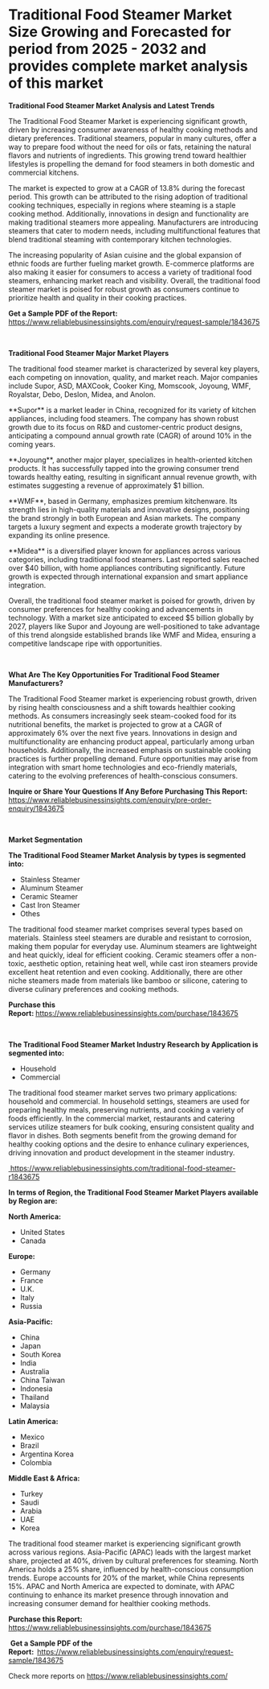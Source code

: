 <p><h1>Traditional Food Steamer Market Size Growing and Forecasted for period from 2025 - 2032 and provides complete market analysis of this market</h1></p><p><strong>Traditional Food Steamer Market Analysis and Latest Trends</strong></p>
<p><p>The Traditional Food Steamer Market is experiencing significant growth, driven by increasing consumer awareness of healthy cooking methods and dietary preferences. Traditional steamers, popular in many cultures, offer a way to prepare food without the need for oils or fats, retaining the natural flavors and nutrients of ingredients. This growing trend toward healthier lifestyles is propelling the demand for food steamers in both domestic and commercial kitchens.</p><p>The market is expected to grow at a CAGR of 13.8% during the forecast period. This growth can be attributed to the rising adoption of traditional cooking techniques, especially in regions where steaming is a staple cooking method. Additionally, innovations in design and functionality are making traditional steamers more appealing. Manufacturers are introducing steamers that cater to modern needs, including multifunctional features that blend traditional steaming with contemporary kitchen technologies.</p><p>The increasing popularity of Asian cuisine and the global expansion of ethnic foods are further fueling market growth. E-commerce platforms are also making it easier for consumers to access a variety of traditional food steamers, enhancing market reach and visibility. Overall, the traditional food steamer market is poised for robust growth as consumers continue to prioritize health and quality in their cooking practices.</p></p>
<p><strong>Get a Sample PDF of the Report:&nbsp;</strong> <a href="https://www.reliablebusinessinsights.com/enquiry/request-sample/1843675?utm_campaign=2393&utm_medium=2&utm_source=Github&utm_content=ia&utm_term=10022025&utm_id=traditional-food-steamer">https://www.reliablebusinessinsights.com/enquiry/request-sample/1843675</a></p>
<p>&nbsp;</p>
<p><strong>Traditional Food Steamer Major Market Players</strong></p>
<p><p>The traditional food steamer market is characterized by several key players, each competing on innovation, quality, and market reach. Major companies include Supor, ASD, MAXCook, Cooker King, Momscook, Joyoung, WMF, Royalstar, Debo, Deslon, Midea, and Anolon.</p><p>**Supor** is a market leader in China, recognized for its variety of kitchen appliances, including food steamers. The company has shown robust growth due to its focus on R&D and customer-centric product designs, anticipating a compound annual growth rate (CAGR) of around 10% in the coming years.</p><p>**Joyoung**, another major player, specializes in health-oriented kitchen products. It has successfully tapped into the growing consumer trend towards healthy eating, resulting in significant annual revenue growth, with estimates suggesting a revenue of approximately $1 billion.</p><p>**WMF**, based in Germany, emphasizes premium kitchenware. Its strength lies in high-quality materials and innovative designs, positioning the brand strongly in both European and Asian markets. The company targets a luxury segment and expects a moderate growth trajectory by expanding its online presence.</p><p>**Midea** is a diversified player known for appliances across various categories, including traditional food steamers. Last reported sales reached over $40 billion, with home appliances contributing significantly. Future growth is expected through international expansion and smart appliance integration.</p><p>Overall, the traditional food steamer market is poised for growth, driven by consumer preferences for healthy cooking and advancements in technology. With a market size anticipated to exceed $5 billion globally by 2027, players like Supor and Joyoung are well-positioned to take advantage of this trend alongside established brands like WMF and Midea, ensuring a competitive landscape ripe with opportunities.</p></p>
<p>&nbsp;</p>
<p><strong>What Are The Key Opportunities For Traditional Food Steamer Manufacturers?</strong></p>
<p><p>The Traditional Food Steamer market is experiencing robust growth, driven by rising health consciousness and a shift towards healthier cooking methods. As consumers increasingly seek steam-cooked food for its nutritional benefits, the market is projected to grow at a CAGR of approximately 6% over the next five years. Innovations in design and multifunctionality are enhancing product appeal, particularly among urban households. Additionally, the increased emphasis on sustainable cooking practices is further propelling demand. Future opportunities may arise from integration with smart home technologies and eco-friendly materials, catering to the evolving preferences of health-conscious consumers.</p></p>
<p><strong>Inquire or Share Your Questions If Any Before Purchasing This Report:</strong> <a href="https://www.reliablebusinessinsights.com/enquiry/pre-order-enquiry/1843675?utm_campaign=2393&utm_medium=2&utm_source=Github&utm_content=ia&utm_term=10022025&utm_id=traditional-food-steamer">https://www.reliablebusinessinsights.com/enquiry/pre-order-enquiry/1843675</a></p>
<p>&nbsp;</p>
<p><strong>Market Segmentation</strong></p>
<p><strong>The Traditional Food Steamer Market Analysis by types is segmented into:</strong></p>
<p><ul><li>Stainless Steamer</li><li>Aluminum Steamer</li><li>Ceramic Steamer</li><li>Cast Iron Steamer</li><li>Othes</li></ul></p>
<p><p>The traditional food steamer market comprises several types based on materials. Stainless steel steamers are durable and resistant to corrosion, making them popular for everyday use. Aluminum steamers are lightweight and heat quickly, ideal for efficient cooking. Ceramic steamers offer a non-toxic, aesthetic option, retaining heat well, while cast iron steamers provide excellent heat retention and even cooking. Additionally, there are other niche steamers made from materials like bamboo or silicone, catering to diverse culinary preferences and cooking methods.</p></p>
<p><strong>Purchase this Report:&nbsp;</strong><a href="https://www.reliablebusinessinsights.com/purchase/1843675?utm_campaign=2393&utm_medium=2&utm_source=Github&utm_content=ia&utm_term=10022025&utm_id=traditional-food-steamer">https://www.reliablebusinessinsights.com/purchase/1843675</a></p>
<p>&nbsp;</p>
<p><strong>The Traditional Food Steamer Market Industry Research by Application is segmented into:</strong></p>
<p><ul><li>Household</li><li>Commercial</li></ul></p>
<p><p>The traditional food steamer market serves two primary applications: household and commercial. In household settings, steamers are used for preparing healthy meals, preserving nutrients, and cooking a variety of foods efficiently. In the commercial market, restaurants and catering services utilize steamers for bulk cooking, ensuring consistent quality and flavor in dishes. Both segments benefit from the growing demand for healthy cooking options and the desire to enhance culinary experiences, driving innovation and product development in the steamer industry.</p></p>
<p><a href="https://www.reliablebusinessinsights.com/traditional-food-steamer-r1843675?utm_campaign=2393&utm_medium=2&utm_source=Github&utm_content=ia&utm_term=10022025&utm_id=traditional-food-steamer">&nbsp;https://www.reliablebusinessinsights.com/traditional-food-steamer-r1843675</a></p>
<p><strong>In terms of Region, the Traditional Food Steamer Market Players available by Region are:</strong></p>
<p>
    <p> <strong> North America: </strong>
        <ul>
            <li>United States</li>
            <li>Canada</li>
        </ul>
        </p> 
    <p> <strong> Europe: </strong>
        <ul>
            <li>Germany</li>
            <li>France</li>
            <li>U.K.</li>
            <li>Italy</li>
            <li>Russia</li>
        </ul>
        </p> 
    <p> <strong> Asia-Pacific: </strong>
        <ul>
            <li>China</li>
            <li>Japan</li>
            <li>South Korea</li>
            <li>India</li>
            <li>Australia</li>
            <li>China Taiwan</li>
            <li>Indonesia</li>
            <li>Thailand</li>
            <li>Malaysia</li>
        </ul>
        </p> 
    <p> <strong> Latin America: </strong>
        <ul>
            <li>Mexico</li>
            <li>Brazil</li>
            <li>Argentina Korea</li>
            <li>Colombia</li>
        </ul>
        </p> 
    <p> <strong> Middle East & Africa: </strong>
        <ul>
            <li>Turkey</li>
            <li>Saudi</li>
            <li>Arabia</li>
            <li>UAE</li>
            <li>Korea</li>
        </ul>
    </p>
    </p>
<p><p>The traditional food steamer market is experiencing significant growth across various regions. Asia-Pacific (APAC) leads with the largest market share, projected at 40%, driven by cultural preferences for steaming. North America holds a 25% share, influenced by health-conscious consumption trends. Europe accounts for 20% of the market, while China represents 15%. APAC and North America are expected to dominate, with APAC continuing to enhance its market presence through innovation and increasing consumer demand for healthier cooking methods.</p></p>
<p><strong>Purchase this Report: </strong><a href="https://www.reliablebusinessinsights.com/purchase/1843675?utm_campaign=2393&utm_medium=2&utm_source=Github&utm_content=ia&utm_term=10022025&utm_id=traditional-food-steamer">https://www.reliablebusinessinsights.com/purchase/1843675</a></p>
<p>&nbsp;<strong>Get a Sample PDF of the Report:&nbsp;&nbsp;</strong><a href="https://www.reliablebusinessinsights.com/enquiry/request-sample/1843675?utm_campaign=2393&utm_medium=2&utm_source=Github&utm_content=ia&utm_term=10022025&utm_id=traditional-food-steamer">https://www.reliablebusinessinsights.com/enquiry/request-sample/1843675</a></p>
<p><strong></strong></p>
<p>Check more reports on <a href="https://www.reliablebusinessinsights.com/?utm_campaign=2393&utm_medium=2&utm_source=Github&utm_content=ia&utm_term=10022025&utm_id=traditional-food-steamer">https://www.reliablebusinessinsights.com/</a></p>